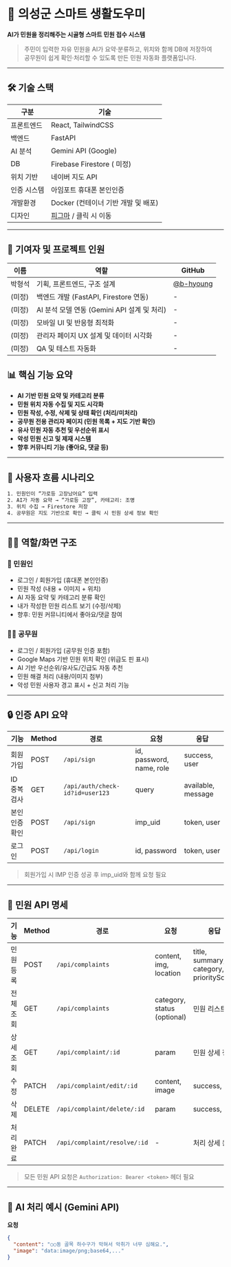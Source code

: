# 🧾 의성군 스마트 생활도우미

**AI가 민원을 정리해주는 시골형 스마트 민원 접수 시스템**

> 주민이 입력한 자유 민원을 AI가 요약·분류하고, 위치와 함께 DB에 저장하여  
> 공무원이 쉽게 확인·처리할 수 있도록 만든 민원 자동화 플랫폼입니다.

---

## 🛠 기술 스택

| 구분 | 기술 |
|------|------|
| 프론트엔드 | React, TailwindCSS |
| 백엔드 | FastAPI |
| AI 분석 | Gemini API (Google) |
| DB | Firebase Firestore ( 미정) |
| 위치 기반 | 네이버 지도 API |
| 인증 시스템 | 아임포트 휴대폰 본인인증 |
| 개발환경 | Docker (컨테이너 기반 개발 및 배포) |
| 디자인 |[피그마](https://www.figma.com/design/UkxLT3g3P5suimQzgmGCqq/Untitled?node-id=0-1) / 클릭 시 이동
---
## 👥 기여자 및 프로젝트 인원

| 이름 | 역할 | GitHub |
|------|------|--------|
| 박형석 | 기획, 프론트엔드, 구조 설계 | [@b-hyoung](https://github.com/b-hyoung) |
| (미정) | 백엔드 개발 (FastAPI, Firestore 연동) | - |
| (미정) | AI 분석 모델 연동 (Gemini API 설계 및 처리) | - |
| (미정) | 모바일 UI 및 반응형 최적화 | - |
| (미정) | 관리자 페이지 UX 설계 및 데이터 시각화 | - |
| (미정) | QA 및 테스트 자동화 | - |

## 📊 핵심 기능 요약

- **AI 기반 민원 요약 및 카테고리 분류**
- **민원 위치 자동 수집 및 지도 시각화**
- **민원 작성, 수정, 삭제 및 상태 확인 (처리/미처리)**
- **공무원 전용 관리자 페이지 (민원 목록 + 지도 기반 확인)**
- **유사 민원 자동 추천 및 우선순위 표시**
- **악성 민원 신고 및 제재 시스템**
- **향후 커뮤니티 기능 (좋아요, 댓글 등)**

---

## 🔁 사용자 흐름 시나리오

```txt
1. 민원인이 “가로등 고장났어요” 입력
2. AI가 자동 요약 → “가로등 고장”, 카테고리: 조명
3. 위치 수집 → Firestore 저장
4. 공무원은 지도 기반으로 확인 → 클릭 시 민원 상세 정보 확인
```
---

## 🧑‍💼 역할/화면 구조

### 🙋 민원인

- 로그인 / 회원가입 (휴대폰 본인인증)
- 민원 작성 (내용 + 이미지 + 위치)
- AI 자동 요약 및 카테고리 분류 확인
- 내가 작성한 민원 리스트 보기 (수정/삭제)
- 향후: 민원 커뮤니티에서 좋아요/댓글 참여

### 🧑‍💼 공무원

- 로그인 / 회원가입 (공무원 인증 포함)
- Google Maps 기반 민원 위치 확인 (위급도 핀 표시)
- AI 기반 우선순위/유사도/긴급도 자동 추천
- 민원 해결 처리 (내용/이미지 첨부)
- 악성 민원 사용자 경고 표시 + 신고 처리 기능

---

## 🔒 인증 API 요약

| 기능 | Method | 경로 | 요청 | 응답 |
|------|--------|------|------|------|
| 회원가입 | POST | `/api/sign` | id, password, name, role | success, user |
| ID 중복검사 | GET | `/api/auth/check-id?id=user123` | query | available, message |
| 본인 인증 확인 | POST | `/api/sign` | imp_uid | token, user |
| 로그인 | POST | `/api/login` | id, password | token, user |

> 회원가입 시 IMP 인증 성공 후 imp_uid와 함께 요청 필요

---

## 📮 민원 API 명세

| 기능 | Method | 경로 | 요청 | 응답 |
|------|--------|------|------|------|
| 민원 등록 | POST | `/api/complaints` | content, img, location | title, summary, category, priorityScore |
| 전체 조회 | GET | `/api/complaints` | category, status (optional) | 민원 리스트 |
| 상세 조회 | GET | `/api/complaint/:id` | param | 민원 상세 정보 |
| 수정 | PATCH | `/api/complaint/edit/:id` | content, image | success, id |
| 삭제 | DELETE | `/api/complaint/delete/:id` | param | success, id |
| 처리 완료 | PATCH | `/api/complaint/resolve/:id` | - | 처리 상세 응답 |

> 모든 민원 API 요청은 `Authorization: Bearer <token>` 헤더 필요

---

## 🤖 AI 처리 예시 (Gemini API)

**요청**

```json
{
  "content": "○○동 골목 하수구가 막혀서 악취가 너무 심해요.",
  "image": "data:image/png;base64,..."
}
